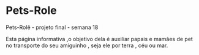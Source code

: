 # Pets-Role
Pets-Rolê - projeto final - semana 18 


Esta página informativa ,o objetivo dela é auxiliar papais e mamães de pet no transporte do seu amiguinho , seja ele por terra , céu ou mar. 
